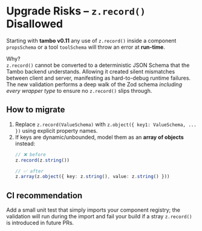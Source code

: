 # Upgrade Risks – `z.record()` Disallowed

Starting with **tambo v0.11** any use of `z.record()` inside a component `propsSchema`
or a tool `toolSchema` will throw an error at **run-time**.  
  
Why?  
`z.record()` cannot be converted to a deterministic JSON Schema that the Tambo
backend understands. Allowing it created silent mismatches between client and
server, manifesting as hard-to-debug runtime failures. The new validation
performs a deep walk of the Zod schema *including every wrapper type* to ensure
no `z.record()` slips through.

## How to migrate

1. Replace `z.record(ValueSchema)` with `z.object({ key1: ValueSchema, ... })`
   using explicit property names.  
2. If keys are dynamic/unbounded, model them as an **array of objects** instead:
   ```ts
   // ❌ before
   z.record(z.string())
   
   // ✅ after
   z.array(z.object({ key: z.string(), value: z.string() }))
   ```

## CI recommendation
Add a small unit test that simply imports your component registry; the
validation will run during the import and fail your build if a stray
`z.record()` is introduced in future PRs.
